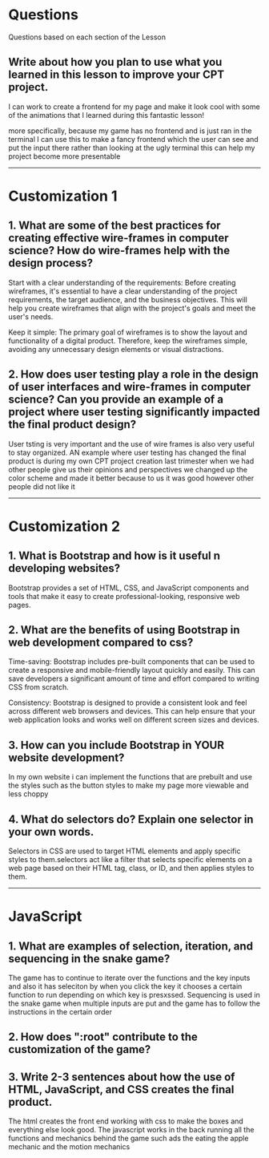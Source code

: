 <!--Start of Website Content-->
<html>
    <head>
    <link rel="stylesheet" href="questions.css">
    </head>
    <body>
<div class="index-header">
    <h1>Questions</h1>
    <p>Questions based on each section of the Lesson</p>
</div>

<!--Answer the QUESTIONS based on the lesson provided-->
<div>

<h2>Write about how you plan to use what you learned in this lesson to improve your CPT project.</h2>
<p>I can work to create a frontend for my page and make it look cool with some of the animations that I learned during this fantastic lesson!

more specifically, because my game has no frontend and is just ran in the terminal I can use this to make a fancy frontend which the user can see and put the input there rather than looking at the ugly terminal this can help my project become more presentable</p>

<hr>

<h1>Customization 1</h1>

<h2>1. What are some of the best practices for creating effective wire-frames in computer science? How do wire-frames help with the design process?</h2>
<p>Start with a clear understanding of the requirements: Before creating wireframes, it's essential to have a clear understanding of the project requirements, the target audience, and the business objectives. This will help you create wireframes that align with the project's goals and meet the user's needs.

Keep it simple: The primary goal of wireframes is to show the layout and functionality of a digital product. Therefore, keep the wireframes simple, avoiding any unnecessary design elements or visual distractions.</p>

<h2>2. How does user testing play a role in the design of user interfaces and wire-frames in computer science? Can you provide an example of a project where user testing significantly impacted the final product design?</h2>
<p>User tsting is very important and the use of wire frames is also very useful to stay organized. AN example where user testing has changed the final product is during my own CPT project creation last trimester when we had other people give us their opinions and perspectives we changed up the color scheme and made it better because to us it was good however other people did not like it</p>

<hr>

<h1>Customization 2</h1>

<h2>1. What is Bootstrap and how is it useful n developing websites?</h2>
<p>Bootstrap provides a set of HTML, CSS, and JavaScript components and tools that make it easy to create professional-looking, responsive web pages.</p>
<h2>2. What are the benefits of using Bootstrap in web development compared to css?</h2>
<p>Time-saving: Bootstrap includes pre-built components that can be used to create a responsive and mobile-friendly layout quickly and easily. This can save developers a significant amount of time and effort compared to writing CSS from scratch.

Consistency: Bootstrap is designed to provide a consistent look and feel across different web browsers and devices. This can help ensure that your web application looks and works well on different screen sizes and devices.</p>
<h2>3. How can you include Bootstrap in YOUR website development?</h2>
<p>In my own website i can implement the functions that are prebuilt and use the styles such as the button styles to make my page more viewable and less choppy</p>
<h2>4. What do selectors do? Explain one selector in your own words.</h2>
<p>Selectors in CSS are used to target HTML elements and apply specific styles to them.selectors act like a filter that selects specific elements on a web page based on their HTML tag, class, or ID, and then applies styles to them.</p>

<hr>

<h1>JavaScript</h1>

<h2>1. What are examples of selection, iteration, and sequencing in the snake game?</h2>
<p>The game has to continue to iterate over the functions and the key inputs and also it has seleciton by when you click the key it chooses a certain function to run depending on which key is presxssed. Sequencing is used in the snake game when multiple inputs are put and the game has to follow the instructions in the certain order</p>
<h2>2. How does ":root" contribute to the customization of the game?</h2>
<!--<p>ANSWER</p>-->
<h2>3. Write 2-3 sentences about how the use of HTML, JavaScript, and CSS creates the final product.</h2>
<p>The html creates the front end working with css to make the boxes and everything else look good. The javascript works in the back running all the functions and mechanics behind the game such ads the eating the apple mechanic and the motion mechanics</p>


</div>
</body>
